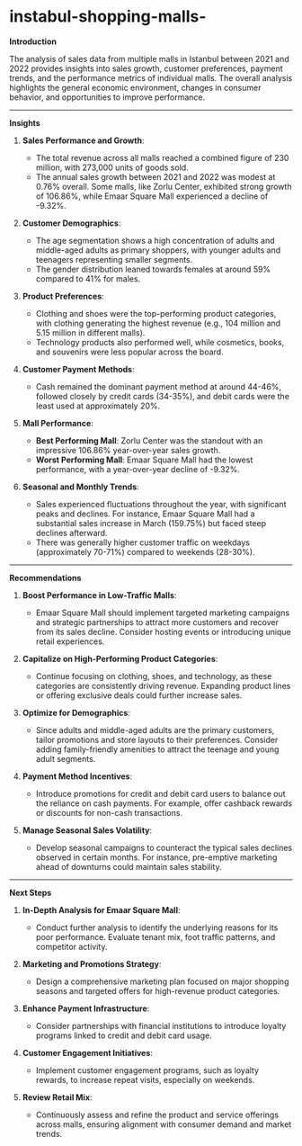 # instabul-shopping-malls-
**Introduction**

The analysis of sales data from multiple malls in Istanbul between 2021 and 2022 provides insights into sales growth, customer preferences, payment trends, and the performance metrics of individual malls. The overall analysis highlights the general economic environment, changes in consumer behavior, and opportunities to improve performance.

---

**Insights**

1. **Sales Performance and Growth**:
   - The total revenue across all malls reached a combined figure of 230 million, with 273,000 units of goods sold.
   - The annual sales growth between 2021 and 2022 was modest at 0.76% overall. Some malls, like Zorlu Center, exhibited strong growth of 106.86%, while Emaar Square Mall experienced a decline of -9.32%.

2. **Customer Demographics**:
   - The age segmentation shows a high concentration of adults and middle-aged adults as primary shoppers, with younger adults and teenagers representing smaller segments.
   - The gender distribution leaned towards females at around 59% compared to 41% for males.

3. **Product Preferences**:
   - Clothing and shoes were the top-performing product categories, with clothing generating the highest revenue (e.g., 104 million and 5.15 million in different malls).
   - Technology products also performed well, while cosmetics, books, and souvenirs were less popular across the board.

4. **Customer Payment Methods**:
   - Cash remained the dominant payment method at around 44-46%, followed closely by credit cards (34-35%), and debit cards were the least used at approximately 20%.

5. **Mall Performance**:
   - **Best Performing Mall**: Zorlu Center was the standout with an impressive 106.86% year-over-year sales growth.
   - **Worst Performing Mall**: Emaar Square Mall had the lowest performance, with a year-over-year decline of -9.32%.

6. **Seasonal and Monthly Trends**:
   - Sales experienced fluctuations throughout the year, with significant peaks and declines. For instance, Emaar Square Mall had a substantial sales increase in March (159.75%) but faced steep declines afterward.
   - There was generally higher customer traffic on weekdays (approximately 70-71%) compared to weekends (28-30%).

---

**Recommendations**

1. **Boost Performance in Low-Traffic Malls**:
   - Emaar Square Mall should implement targeted marketing campaigns and strategic partnerships to attract more customers and recover from its sales decline. Consider hosting events or introducing unique retail experiences.
   
2. **Capitalize on High-Performing Product Categories**:
   - Continue focusing on clothing, shoes, and technology, as these categories are consistently driving revenue. Expanding product lines or offering exclusive deals could further increase sales.

3. **Optimize for Demographics**:
   - Since adults and middle-aged adults are the primary customers, tailor promotions and store layouts to their preferences. Consider adding family-friendly amenities to attract the teenage and young adult segments.

4. **Payment Method Incentives**:
   - Introduce promotions for credit and debit card users to balance out the reliance on cash payments. For example, offer cashback rewards or discounts for non-cash transactions.

5. **Manage Seasonal Sales Volatility**:
   - Develop seasonal campaigns to counteract the typical sales declines observed in certain months. For instance, pre-emptive marketing ahead of downturns could maintain sales stability.

---

**Next Steps**

1. **In-Depth Analysis for Emaar Square Mall**:
   - Conduct further analysis to identify the underlying reasons for its poor performance. Evaluate tenant mix, foot traffic patterns, and competitor activity.

2. **Marketing and Promotions Strategy**:
   - Design a comprehensive marketing plan focused on major shopping seasons and targeted offers for high-revenue product categories.

3. **Enhance Payment Infrastructure**:
   - Consider partnerships with financial institutions to introduce loyalty programs linked to credit and debit card usage.

4. **Customer Engagement Initiatives**:
   - Implement customer engagement programs, such as loyalty rewards, to increase repeat visits, especially on weekends.

5. **Review Retail Mix**:
   - Continuously assess and refine the product and service offerings across malls, ensuring alignment with consumer demand and market trends.

